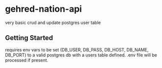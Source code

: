 # gehred-nation-api

very basic crud and update postgres user table

## Getting Started
requires env vars to be set (DB_USER, DB_PASS, DB_HOST, DB_NAME, DB_PORT) to a valid postgres db with a users table defined. .env file will be processed if present.